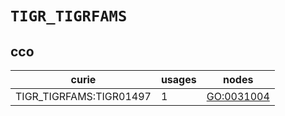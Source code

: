 # `TIGR_TIGRFAMS`

## cco

| curie                   |   usages | nodes                                           |
|-------------------------|----------|-------------------------------------------------|
| TIGR_TIGRFAMS:TIGR01497 |        1 | [GO:0031004](https://bioregistry.io/GO:0031004) |

